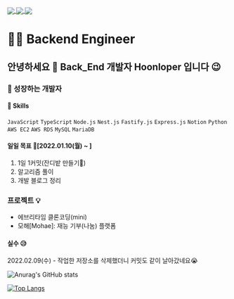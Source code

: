 <a href="https://github.com/anuraghazra/github-readme-stats">
  <img align="center" src="https://komarev.com/ghpvc/?username=yonghoon-jung&color=blueviolet&" />
</a>
<a href="https://www.instagram.com/yh_j.630/">
  <img align="center" src="https://img.shields.io/badge/Instagram-E4405F?logo=Instagram&logoColor=white" />
</a>
<a href="https://dehw.tistory.com/">
  <img align="center" src="https://img.shields.io/badge/Blog-FFCD00?logo=Kakao&logoColor=white" />
</a>

# 👨‍💻 Backend Engineer 
## 안녕하세요 👋 Back_End 개발자 Hoonloper 입니다 😉
### 🌱 성장하는 개발자
#### 🌈 Skills
`JavaScript` `TypeScript` `Node.js` `Nest.js` `Fastify.js` `Express.js` `Notion` `Python` `AWS EC2` `AWS RDS` `MySQL` `MariaDB`


#### 일일 목표 🎯[2022.01.10(월) ~ ]
1. 1일 1커밋(잔디밭 만들기🤩)
2. 알고리즘 풀이
3. 개발 블로그 정리

### 프로젝트 💡
- 에브리타임 클론코딩(mini)
- 모해[Mohae]: 재능 기부(나눔) 플랫폼

#### 실수 😥
2022.02.09(수) - 작업한 저장소를 삭제했더니 커밋도 같이 날아갔네요😭


<!-- 통계를 나타냄 -->
![Anurag's GitHub stats](https://github-readme-stats.vercel.app/api?username=yonghoon-jung&show_icons=true&theme=radical)


<!-- 사용하는 언어를 나타냄 -->
[![Top Langs](https://github-readme-stats.vercel.app/api/top-langs/?username=yonghoon-jung)](https://github.com/anuraghazra/github-readme-stats)

<!--
**Yonghoon-Jung/Yonghoon-Jung** is a ✨ _special_ ✨ repository because its `README.md` (this file) appears on your GitHub profile.

Here are some ideas to get you started:

- 🔭 I’m currently working on ...
- 🌱 I’m currently learning ...
- 👯 I’m looking to collaborate on ...
- 🤔 I’m looking for help with ...
- 💬 Ask me about ...
- 📫 How to reach me: ...
- 😄 Pronouns: ...
- ⚡ Fun fact: ...
-->
